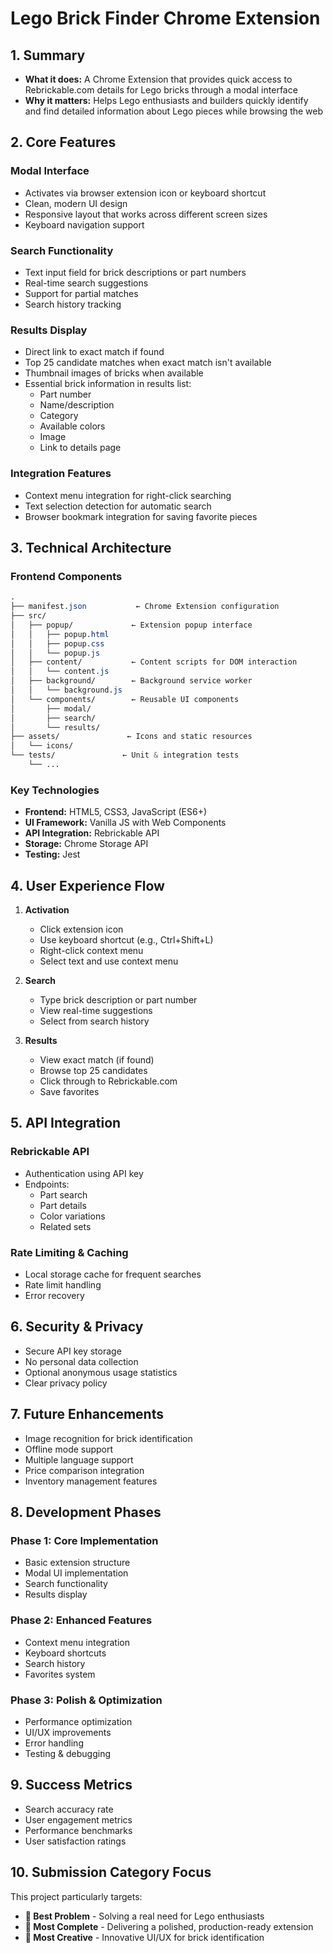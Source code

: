 # Lego Brick Finder Chrome Extension

## 1. Summary
- **What it does:** A Chrome Extension that provides quick access to Rebrickable.com details for Lego bricks through a modal interface
- **Why it matters:** Helps Lego enthusiasts and builders quickly identify and find detailed information about Lego pieces while browsing the web

## 2. Core Features

### Modal Interface
- Activates via browser extension icon or keyboard shortcut
- Clean, modern UI design
- Responsive layout that works across different screen sizes
- Keyboard navigation support

### Search Functionality
- Text input field for brick descriptions or part numbers
- Real-time search suggestions
- Support for partial matches
- Search history tracking

### Results Display
- Direct link to exact match if found
- Top 25 candidate matches when exact match isn't available
- Thumbnail images of bricks when available
- Essential brick information in results list:
  - Part number
  - Name/description
  - Category
  - Available colors
  - Image
  - Link to details page

### Integration Features
- Context menu integration for right-click searching
- Text selection detection for automatic search
- Browser bookmark integration for saving favorite pieces

## 3. Technical Architecture

### Frontend Components
```css
.
├── manifest.json           ← Chrome Extension configuration
├── src/
│   ├── popup/             ← Extension popup interface
│   │   ├── popup.html
│   │   ├── popup.css
│   │   └── popup.js
│   ├── content/           ← Content scripts for DOM interaction
│   │   └── content.js
│   ├── background/        ← Background service worker
│   │   └── background.js
│   └── components/        ← Reusable UI components
│       ├── modal/
│       ├── search/
│       └── results/
├── assets/               ← Icons and static resources
│   └── icons/
└── tests/               ← Unit & integration tests
    └── ...
```

### Key Technologies
- **Frontend:** HTML5, CSS3, JavaScript (ES6+)
- **UI Framework:** Vanilla JS with Web Components
- **API Integration:** Rebrickable API
- **Storage:** Chrome Storage API
- **Testing:** Jest

## 4. User Experience Flow

1. **Activation**
   - Click extension icon
   - Use keyboard shortcut (e.g., Ctrl+Shift+L)
   - Right-click context menu
   - Select text and use context menu

2. **Search**
   - Type brick description or part number
   - View real-time suggestions
   - Select from search history

3. **Results**
   - View exact match (if found)
   - Browse top 25 candidates
   - Click through to Rebrickable.com
   - Save favorites

## 5. API Integration

### Rebrickable API
- Authentication using API key
- Endpoints:
  - Part search
  - Part details
  - Color variations
  - Related sets

### Rate Limiting & Caching
- Local storage cache for frequent searches
- Rate limit handling
- Error recovery

## 6. Security & Privacy

- Secure API key storage
- No personal data collection
- Optional anonymous usage statistics
- Clear privacy policy

## 7. Future Enhancements

- Image recognition for brick identification
- Offline mode support
- Multiple language support
- Price comparison integration
- Inventory management features

## 8. Development Phases

### Phase 1: Core Implementation
- Basic extension structure
- Modal UI implementation
- Search functionality
- Results display

### Phase 2: Enhanced Features
- Context menu integration
- Keyboard shortcuts
- Search history
- Favorites system

### Phase 3: Polish & Optimization
- Performance optimization
- UI/UX improvements
- Error handling
- Testing & debugging

## 9. Success Metrics

- Search accuracy rate
- User engagement metrics
- Performance benchmarks
- User satisfaction ratings

## 10. Submission Category Focus

This project particularly targets:
- **🎯 Best Problem** - Solving a real need for Lego enthusiasts
- **🚀 Most Complete** - Delivering a polished, production-ready extension
- **🎨 Most Creative** - Innovative UI/UX for brick identification 